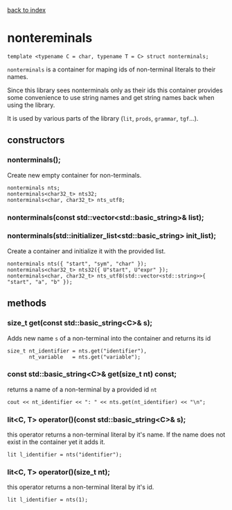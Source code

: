 [back to index](../README.md#overview-of-types)

# nontereminals

```
template <typename C = char, typename T = C> struct nonterminals;
```

`nonterminals` is a container for maping ids of non-terminal literals to their names.

Since this library sees nonterminals only as their ids this container provides some convenience to use string names and get string names back when using the library.

It is used by various parts of the library (`lit`, `prods`, `grammar`, `tgf`...).

## constructors

### nonterminals();

Create new empty container for non-terminals.

```
nonterminals nts;
nonterminals<char32_t> nts32;
nonterminals<char, char32_t> nts_utf8;
```

### nonterminals(const std::vector<std::basic_string<C>>& list);
### nonterminals(std::initializer_list<std::basic_string<C>> init_list);

Create a container and initialize it with the provided list.

```
nonterminals nts({ "start", "sym", "char" });
nonterminals<char32_t> nts32({ U"start", U"expr" });
nonterminals<char, char32_t> nts_utf8(std::vector<std::string>>{ "start", "a", "b" });
```


## methods

### size_t get(const std::basic_string\<C>& s);

Adds new name `s` of a non-terminal into the container and returns its id

```
size_t nt_identifier = nts.get("identifier"),
       nt_variable   = nts.get("variable");
```

### const std::basic_string\<C>& get(size_t nt) const;

returns a name of a non-terminal by a provided id `nt`

```
cout << nt_identifier << ": " << nts.get(nt_identifier) << "\n";
```

### lit<C, T> operator()(const std::basic_string\<C>& s);

this operator returns a non-terminal literal by it's name. If the name does not exist in the container yet it adds it.

```
lit l_identifier = nts("identifier");
```

### lit<C, T> operator()(size_t nt);

this operator returns a non-terminal literal by it's id.

```
lit l_identifier = nts(1);
```
